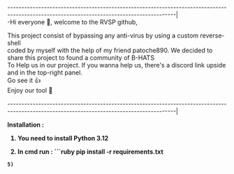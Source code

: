 ------------------------------------------------------------------------------------------------------------------------------------------|<br/>
-Hi everyone 👋, welcome to the RVSP github,<br/>

This project consist of bypassing any anti-virus by using a custom reverse-shell<br/>
coded by myself with the help of my friend patoche890. We decided to share this project to found a community of B-HATS<br/>
To Help us in our project. If you wanna help us, there's a discord link upside and in the top-right panel.<br/>
Go see it 👍<br/>
Enjoy our tool 👋<br/>

------------------------------------------------------------------------------------------------------------------------------------------|<br/>

<b>Installation :<b/>

1) You need to install Python 3.12<br>

2) In cmd run : ```ruby
pip install -r requirements.txt
```<br>
5) 

